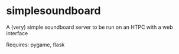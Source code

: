 simplesoundboard
================

A (very) simple soundboard server to be run on an HTPC with a web interface

Requires: pygame, flask
